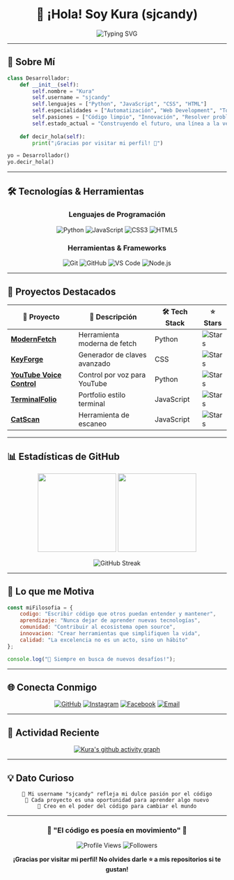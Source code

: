 <div align="center">

# 🍭 ¡Hola! Soy Kura (sjcandy)

<img src="https://readme-typing-svg.herokuapp.com?font=Poppins&size=28&duration=3000&pause=1000&color=FF6B9D&center=true&vCenter=true&width=600&lines=%E2%9C%A8+Desarrolladora+Full+Stack+%E2%9C%A8;%F0%9F%9A%80+Creadora+de+Herramientas+%C3%9Atiles;%F0%9F%92%96+Amante+del+C%C3%B3digo+Limpio;%F0%9F%8C%9F+Siempre+Aprendiendo" alt="Typing SVG" />

</div>

---

## 🚀 Sobre Mí

```python
class Desarrollador:
    def __init__(self):
        self.nombre = "Kura"
        self.username = "sjcandy"
        self.lenguajes = ["Python", "JavaScript", "CSS", "HTML"]
        self.especialidades = ["Automatización", "Web Development", "Tools Creation"]
        self.pasiones = ["Código limpio", "Innovación", "Resolver problemas"]
        self.estado_actual = "Construyendo el futuro, una línea a la vez 💻"
    
    def decir_hola(self):
        print("¡Gracias por visitar mi perfil! 🎉")

yo = Desarrollador()
yo.decir_hola()
```

---

## 🛠️ Tecnologías & Herramientas

<div align="center">

### Lenguajes de Programación
![Python](https://img.shields.io/badge/Python-3776AB?style=for-the-badge&logo=python&logoColor=white)
![JavaScript](https://img.shields.io/badge/JavaScript-F7DF1E?style=for-the-badge&logo=javascript&logoColor=black)
![CSS3](https://img.shields.io/badge/CSS3-1572B6?style=for-the-badge&logo=css3&logoColor=white)
![HTML5](https://img.shields.io/badge/HTML5-E34F26?style=for-the-badge&logo=html5&logoColor=white)

### Herramientas & Frameworks
![Git](https://img.shields.io/badge/Git-F05032?style=for-the-badge&logo=git&logoColor=white)
![GitHub](https://img.shields.io/badge/GitHub-181717?style=for-the-badge&logo=github&logoColor=white)
![VS Code](https://img.shields.io/badge/VS_Code-007ACC?style=for-the-badge&logo=visual-studio-code&logoColor=white)
![Node.js](https://img.shields.io/badge/Node.js-339933?style=for-the-badge&logo=node.js&logoColor=white)

</div>

---

## 🌟 Proyectos Destacados

<div align="center">

| 🚀 Proyecto | 📝 Descripción | 🛠️ Tech Stack | ⭐ Stars |
|-------------|----------------|----------------|----------|
| **[ModernFetch](https://github.com/sjcandy/modernfetch)** | Herramienta moderna de fetch | Python | ![Stars](https://img.shields.io/github/stars/sjcandy/modernfetch?style=social) |
| **[KeyForge](https://github.com/sjcandy/KeyForge)** | Generador de claves avanzado | CSS | ![Stars](https://img.shields.io/github/stars/sjcandy/KeyForge?style=social) |
| **[YouTube Voice Control](https://github.com/sjcandy/youtube-voice-control)** | Control por voz para YouTube | Python | ![Stars](https://img.shields.io/github/stars/sjcandy/youtube-voice-control?style=social) |
| **[TerminalFolio](https://github.com/sjcandy/TerminalFolio)** | Portfolio estilo terminal | JavaScript | ![Stars](https://img.shields.io/github/stars/sjcandy/TerminalFolio?style=social) |
| **[CatScan](https://github.com/sjcandy/catScan)** | Herramienta de escaneo | JavaScript | ![Stars](https://img.shields.io/github/stars/sjcandy/catScan?style=social) |

</div>

---

## 📊 Estadísticas de GitHub

<div align="center">

<img height="180em" src="https://github-readme-stats.vercel.app/api?username=sjcandy&show_icons=true&theme=radical&include_all_commits=true&count_private=true"/>
<img height="180em" src="https://github-readme-stats.vercel.app/api/top-langs/?username=sjcandy&layout=compact&langs_count=8&theme=radical"/>

</div>

<div align="center">

![GitHub Streak](https://github-readme-streak-stats.herokuapp.com/?user=sjcandy&theme=radical)

</div>

---

## 🎯 Lo que me Motiva

```javascript
const miFilosofia = {
    codigo: "Escribir código que otros puedan entender y mantener",
    aprendizaje: "Nunca dejar de aprender nuevas tecnologías",
    comunidad: "Contribuir al ecosistema open source",
    innovacion: "Crear herramientas que simplifiquen la vida",
    calidad: "La excelencia no es un acto, sino un hábito"
};

console.log("🚀 Siempre en busca de nuevos desafíos!");
```

---

## 🌐 Conecta Conmigo

<div align="center">

[![GitHub](https://img.shields.io/badge/GitHub-181717?style=for-the-badge&logo=github&logoColor=white)](https://github.com/sjcandy)
[![Instagram](https://img.shields.io/badge/Instagram-E4405F?style=for-the-badge&logo=instagram&logoColor=white)](https://www.instagram.com/sofialopez200122/)
[![Facebook](https://img.shields.io/badge/Facebook-1877F2?style=for-the-badge&logo=facebook&logoColor=white)](https://www.facebook.com/sofia.lopez.427794)
[![Email](https://img.shields.io/badge/Email-D14836?style=for-the-badge&logo=gmail&logoColor=white)](mailto:tu-email@ejemplo.com)

</div>

---

## 🎨 Actividad Reciente

<div align="center">

[![Kura's github activity graph](https://github-readme-activity-graph.vercel.app/graph?username=sjcandy&theme=merko)](https://github.com/ashutosh00710/github-readme-activity-graph)

</div>

---

## 💡 Dato Curioso

<div align="center">

```
🍭 Mi username "sjcandy" refleja mi dulce pasión por el código
🎯 Cada proyecto es una oportunidad para aprender algo nuevo
🚀 Creo en el poder del código para cambiar el mundo
```

</div>

---

<div align="center">

### 🌟 "El código es poesía en movimiento" 🌟

![Profile Views](https://komarev.com/ghpvc/?username=sjcandy&color=brightgreen&style=flat-square)
![Followers](https://img.shields.io/github/followers/sjcandy?style=social)

**¡Gracias por visitar mi perfil! No olvides darle ⭐ a mis repositorios si te gustan!**

</div>
